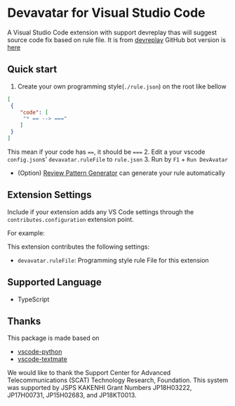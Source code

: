 # Devavatar for Visual Studio Code

A Visual Studio Code extension with support devreplay thas will suggest source code fix based on rule file.
It is from [devreplay](https://github.com/Ikuyadeu/devreplay)
GitHub bot version is [here](https://github.com/apps/dev-avatar)

## Quick start

1. Create your own programming style(`./rule.json`) on the root like bellow
```json
[
 {
    "code": [
     "* == --> ==="
    ]
 }
]
```
This mean if your code has `==`, it should be `===`
2. Edit a your vscode `config.json`s' `devavatar.ruleFile` to `rule.json`
3. Run by `F1` + `Run DevAvatar`

* (Option) [Review Pattern Generator](https://github.com/Ikuyadeu/review_pattern_gen) can generate your rule automatically

## Extension Settings

Include if your extension adds any VS Code settings through the `contributes.configuration` extension point.

For example:

This extension contributes the following settings:

* `devavatar.ruleFile`: Programming style rule File for this extension

## Supported Language

* TypeScript

## Thanks

This package is made based on
* [vscode-python](https://github.com/Microsoft/vscode-python/blob/master/src/client/language/tokenizer.ts)
* [vscode-textmate](https://github.com/microsoft/vscode-textmate)

We would like to thank the Support Center for Advanced Telecommunications (SCAT) Technology Research, Foundation.
This system was supported by JSPS KAKENHI Grant Numbers JP18H03222, JP17H00731, JP15H02683, and JP18KT0013.
